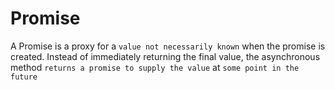 # Promise

A Promise is a proxy for a `value not necessarily known` when the promise is created. Instead of immediately returning the final value, the asynchronous method `returns a promise to supply the value` at `some point in the future`
